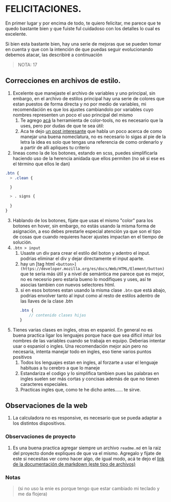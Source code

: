 # FELICITACIONES.

En primer lugar y por encima de todo, te quiero felicitar, me parece que te quedo bastante bien y que fuiste ful
cuidadoso con los detalles lo cual es excelente.

Si bien esta bastante bien, hay una serie de mejoras que se pueden tomar en cuenta y que con la intención de que puedas
seguir evolucionando debemos atacar, las describiré a continuación
> NOTA: 17

## Correcciones en archivos de estilo.

1. Excelente que manejaste el archivo de variables y uno principal, sin embargo, en el archivo de estilos principal hay
   una serie de colores que estan puestos de forma directa y no por medio de variables, mi recomendación es que los
   ajustes cambiandolo por variables cuyo nombres representen un poco el uso principal del mismo
    1. Te agrego [acá](https://material.io/resources/color/#!/?view.left=0&view.right=0) la herramienta de color-tools,
       no es necesario que la uses, pero por dudas de que te sea útil:
    2. Aca te
       dejo [un post interesante](https://webdesign.tutsplus.com/articles/quick-tip-name-your-sass-variables-modularly--webdesign-13364)
       que habla un poco acerca de como manejar una buena nomeclatura, no es necesario lo sigas al pie de la letra la
       idea es solo que tengas una referencia de como ordenarlo y a partir de alli apliques tu criterio
2. lineas como la de los botones, estando en scss, puedes simplificarla haciendo uso de la herencia anidada que ellos
   permiten (no sé si ese es el término que ellos le dan)

```scss
.btn {
  > .clean {

  }

  > . signs {
      
  }
}

```
3. Hablando de los botones, fijate que usas el mismo "color" para los botones en
hover, sin embargo, no estás usando la misma forma de asignación, a eso debes
prestarle especial atención ya que son el tipo de cosas que cuando requieres
hacer ajustes impactan en el tiempo de solución.
4. `.btn > input` 
   1. Usaste un div para crear el estilo del boton y adentro
   el input. podrias eliminar el div y dejar directamente el input
   aparte.
   2. hay un [tag html `<button>](https://developer.mozilla.org/es/docs/Web/HTML/Element/button)` que te seria más útil
   y a nivel de semántica me parece que es mejor, no es necesrio
   pero estaria bueno lo modifiques y uses, así te asocias
   tambien con nuevos selectores html.
   3. si en esos botones estan usando la misma clase `.btn`
   que está abajo, podrias envolver tanto al input como al resto
   de estilos adentro de las llaves de la clase .btn
   ```scss
      .btn {
          // contenido clases hijas
      }  
   ```
5. Tienes varias clases en ingles, otras en espaniol. En general
no es buena practica ligar los lenguajes porque hace que sea díficil
intuir los nombres de las variables cuando se trabaja en equipo. Deberias
intentar usar o espaniol o ingles. Una recomendación mejor aún pero no necesaria, intenta manejar todo en ingles, eso
tiene varios puntos positivos
   1. Todos los lenguajes estan en ingles, al forzarte a usar el lenguaje habituas a tu cerebro a que lo maneje
   2. Estandariza el codigo y lo simplifica tambien pues las palabras en ingles suelen
   ser más cortas y concisas además de que no tienen caracteres especiales.
   3. Practicas ingles que, como te he dicho antes...... te sirve.


## Observaciones de la web

1. La calculadora no es responsive, es necesario que se pueda adaptar a los distintos dispositivos.


### Observaciones de proyecto

1. Es una buena practica agregar siempre un archivo `readme.md` en la raiz
del proyecto donde expliques de que va el mismo. Agregalo y fijate de este
si necesitas ver como hacer algo, de igual modo, acá te dejo el 
[link de la documentación de markdown (este tipo de archivos)](https://github.com/adam-p/markdown-here/wiki/Markdown-Cheatsheet)
### Notas
> (si no uso la enie es porque tengo que estar cambiado mi teclado y me da flojera)